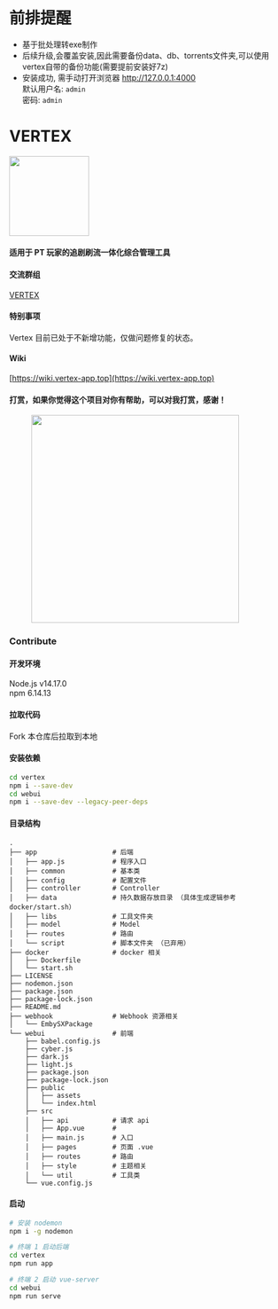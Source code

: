 # 前排提醒
- 基于批处理转exe制作
- 后续升级,会覆盖安装,因此需要备份data、db、torrents文件夹,可以使用vertex自带的备份功能(需要提前安装好7z)
- 安装成功, 需手动打开浏览器 http://127.0.0.1:4000  
  默认用户名: `admin`  
  密码: `admin`

# VERTEX

<img src="https://raw.githubusercontent.com/vertex-app/vertex/stable/webui/public/assets/images/logo.svg" width="144"/>

#### 适用于 PT 玩家的追剧刷流一体化综合管理工具

#### 交流群组

[VERTEX](https://t.me/group\_vertex)

#### 特别事项

Vertex 目前已处于不新增功能，仅做问题修复的状态。

#### Wiki
[https://wiki.vertex-app.top](https://wiki.vertex-app.top)

#### 打赏，如果你觉得这个项目对你有帮助，可以对我打赏，感谢！

<figure><img src="https://lswl.in/assets/images/alipay_qrcode.png" alt="" width="375"><figcaption></figcaption></figure>

### Contribute
#### 开发环境
Node.js v14.17.0  
npm 6.14.13

#### 拉取代码
Fork 本仓库后拉取到本地

#### 安装依赖
``` bash
cd vertex
npm i --save-dev
cd webui
npm i --save-dev --legacy-peer-deps
```

#### 目录结构
```
.
├── app                   # 后端
│   ├── app.js            # 程序入口
│   ├── common            # 基本类
│   ├── config            # 配置文件
│   ├── controller        # Controller
│   ├── data              # 持久数据存放目录 （具体生成逻辑参考 docker/start.sh）
│   ├── libs              # 工具文件夹
│   ├── model             # Model
│   ├── routes            # 路由
│   └── script            # 脚本文件夹 （已弃用）
├── docker                # docker 相关
│   ├── Dockerfile
│   └── start.sh
├── LICENSE
├── nodemon.json
├── package.json
├── package-lock.json
├── README.md
├── webhook               # Webhook 资源相关
│   └── EmbySXPackage
└── webui                 # 前端
    ├── babel.config.js
    ├── cyber.js
    ├── dark.js
    ├── light.js
    ├── package.json
    ├── package-lock.json
    ├── public
    │   ├── assets
    │   └── index.html
    ├── src
    │   ├── api           # 请求 api
    │   ├── App.vue       #
    │   ├── main.js       # 入口
    │   ├── pages         # 页面 .vue
    │   ├── routes        # 路由
    │   ├── style         # 主题相关
    │   └── util          # 工具类
    └── vue.config.js
```

#### 启动
``` bash
# 安装 nodemon
npm i -g nodemon

# 终端 1 启动后端
cd vertex
npm run app

# 终端 2 启动 vue-server
cd webui
npm run serve
```
